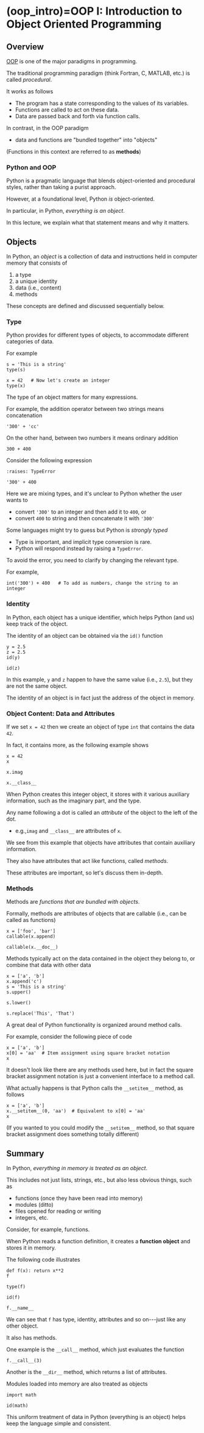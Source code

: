 # (oop_intro)=OOP I: Introduction to Object Oriented Programming

## Overview

[OOP](https://en.wikipedia.org/wiki/Object-oriented_programming) is one
of the major paradigms in programming.

The traditional programming paradigm (think Fortran, C, MATLAB, etc.) is
called *procedural*.

It works as follows

-   The program has a state corresponding to the values of its
    variables.
-   Functions are called to act on these data.
-   Data are passed back and forth via function calls.

In contrast, in the OOP paradigm

-   data and functions are \"bundled together\" into \"objects\"

(Functions in this context are referred to as **methods**)

### Python and OOP

Python is a pragmatic language that blends object-oriented and
procedural styles, rather than taking a purist approach.

However, at a foundational level, Python *is* object-oriented.

In particular, in Python, *everything is an object*.

In this lecture, we explain what that statement means and why it
matters.

## Objects

In Python, an *object* is a collection of data and instructions held in
computer memory that consists of

1.  a type
2.  a unique identity
3.  data (i.e., content)
4.  methods

These concepts are defined and discussed sequentially below.

### Type

Python provides for different types of objects, to accommodate different
categories of data.

For example

```{jupyter-execute}
s = 'This is a string'
type(s)
```

```{jupyter-execute}
x = 42   # Now let's create an integer
type(x)
```

The type of an object matters for many expressions.

For example, the addition operator between two strings means
concatenation

```{jupyter-execute}
'300' + 'cc'
```

On the other hand, between two numbers it means ordinary addition

```{jupyter-execute}
300 + 400
```

Consider the following expression

```{jupyter-execute}
:raises: TypeError

'300' + 400
```

Here we are mixing types, and it\'s unclear to Python whether the user
wants to

-   convert `'300'` to an integer and then add it to `400`, or
-   convert `400` to string and then concatenate it with `'300'`

Some languages might try to guess but Python is *strongly typed*

-   Type is important, and implicit type conversion is rare.
-   Python will respond instead by raising a `TypeError`.

To avoid the error, you need to clarify by changing the relevant type.

For example,

```{jupyter-execute}
int('300') + 400   # To add as numbers, change the string to an integer
```

### Identity

In Python, each object has a unique identifier, which helps Python (and
us) keep track of the object.

The identity of an object can be obtained via the `id()` function

```{jupyter-execute}
y = 2.5
z = 2.5
id(y)
```

```{jupyter-execute}
id(z)
```

In this example, `y` and `z` happen to have the same value (i.e.,
`2.5`), but they are not the same object.

The identity of an object is in fact just the address of the object in
memory.

### Object Content: Data and Attributes

If we set `x = 42` then we create an object of type `int` that contains
the data `42`.

In fact, it contains more, as the following example shows

```{jupyter-execute}
x = 42
x
```

```{jupyter-execute}
x.imag
```

```{jupyter-execute}
x.__class__
```

When Python creates this integer object, it stores with it various
auxiliary information, such as the imaginary part, and the type.

Any name following a dot is called an *attribute* of the object to the
left of the dot.

-   e.g.,`imag` and `__class__` are attributes of `x`.

We see from this example that objects have attributes that contain
auxiliary information.

They also have attributes that act like functions, called *methods*.

These attributes are important, so let\'s discuss them in-depth.

### Methods

Methods are *functions that are bundled with objects*.

Formally, methods are attributes of objects that are callable (i.e., can
be called as functions)

```{jupyter-execute}
x = ['foo', 'bar']
callable(x.append)
```

```{jupyter-execute}
callable(x.__doc__)
```

Methods typically act on the data contained in the object they belong
to, or combine that data with other data

```{jupyter-execute}
x = ['a', 'b']
x.append('c')
s = 'This is a string'
s.upper()
```

```{jupyter-execute}
s.lower()
```

```{jupyter-execute}
s.replace('This', 'That')
```

A great deal of Python functionality is organized around method calls.

For example, consider the following piece of code

```{jupyter-execute}
x = ['a', 'b']
x[0] = 'aa'  # Item assignment using square bracket notation
x
```

It doesn\'t look like there are any methods used here, but in fact the
square bracket assignment notation is just a convenient interface to a
method call.

What actually happens is that Python calls the `__setitem__` method, as
follows

```{jupyter-execute}
x = ['a', 'b']
x.__setitem__(0, 'aa')  # Equivalent to x[0] = 'aa'
x
```

(If you wanted to you could modify the `__setitem__` method, so that
square bracket assignment does something totally different)

## Summary

In Python, *everything in memory is treated as an object*.

This includes not just lists, strings, etc., but also less obvious
things, such as

-   functions (once they have been read into memory)
-   modules (ditto)
-   files opened for reading or writing
-   integers, etc.

Consider, for example, functions.

When Python reads a function definition, it creates a **function
object** and stores it in memory.

The following code illustrates

```{jupyter-execute}
def f(x): return x**2
f
```

```{jupyter-execute}
type(f)
```

```{jupyter-execute}
id(f)
```

```{jupyter-execute}
f.__name__
```

We can see that `f` has type, identity, attributes and so on---just
like any other object.

It also has methods.

One example is the `__call__` method, which just evaluates the function

```{jupyter-execute}
f.__call__(3)
```

Another is the `__dir__` method, which returns a list of attributes.

Modules loaded into memory are also treated as objects

```{jupyter-execute}
import math

id(math)
```

This uniform treatment of data in Python (everything is an object) helps
keep the language simple and consistent.
